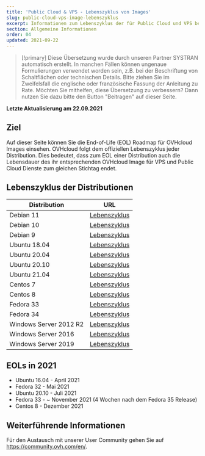 ```yaml
---
title: 'Public Cloud & VPS - Lebenszyklus von Images'
slug: public-cloud-vps-image-lebenszyklus
excerpt: Informationen zum Lebenszyklus der für Public Cloud und VPS bereitgestellten Images
section: Allgemeine Informationen
order: 04
updated: 2021-09-22
---
```


> [!primary]
> Diese Übersetzung wurde durch unseren Partner SYSTRAN automatisch erstellt. In manchen Fällen können ungenaue Formulierungen verwendet worden sein, z.B. bei der Beschriftung von Schaltflächen oder technischen Details. Bitte ziehen Sie im Zweifelsfall die englische oder französische Fassung der Anleitung zu Rate. Möchten Sie mithelfen, diese Übersetzung zu verbessern? Dann nutzen Sie dazu bitte den Button "Beitragen" auf dieser Seite.
>

**Letzte Aktualisierung am 22.09.2021**

## Ziel

Auf dieser Seite können Sie die End-of-Life (EOL) Roadmap für OVHcloud Images einsehen. OVHcloud folgt dem offiziellen Lebenszyklus jeder Distribution. Dies bedeutet, dass zum EOL einer Distribution auch die Lebensdauer des ihr entsprechenden OVHcloud Image für VPS und Public Cloud Dienste zum gleichen Stichtag endet.

## Lebenszyklus der Distributionen

| Distribution                  | URL                                                                                       |
| ----------------------------- | ----------------------------------------------------------------------------------------- |
| Debian 11                     | [Lebenszyklus](https://wiki.debian.org/DebianReleases)                                      |
| Debian 10                     | [Lebenszyklus](https://wiki.debian.org/DebianReleases)                                      |
| Debian 9                      | [Lebenszyklus](https://wiki.debian.org/DebianReleases)                                      |
| Ubuntu 18.04                  | [Lebenszyklus](https://wiki.ubuntu.com/Releases)                                            |
| Ubuntu 20.04                  | [Lebenszyklus](https://wiki.ubuntu.com/Releases)                                            |
| Ubuntu 20.10                  | [Lebenszyklus](https://wiki.ubuntu.com/Releases)                                            |
| Ubuntu 21.04                  | [Lebenszyklus](https://wiki.ubuntu.com/Releases)                                            |
| Centos 7                      | [Lebenszyklus](https://wiki.centos.org/About/Product)                                       |
| Centos 8                      | [Lebenszyklus](https://wiki.centos.org/About/Product)                                       |
| Fedora 33                     | [Lebenszyklus](https://fedoraproject.org/wiki/Fedora_Release_Life_Cycle)                    |
| Fedora 34                     | [Lebenszyklus](https://fedoraproject.org/wiki/Fedora_Release_Life_Cycle)                    |
| Windows Server 2012 R2        | [Lebenszyklus](https://docs.microsoft.com/en-us/lifecycle/products/windows-server-2012-r2)  |
| Windows Server 2016           | [Lebenszyklus](https://docs.microsoft.com/en-us/lifecycle/products/windows-server-2016)     |
| Windows Server 2019           | [Lebenszyklus](https://docs.microsoft.com/en-us/lifecycle/products/windows-server-2019)     |

## EOLs in 2021

- Ubuntu 16.04 - April 2021
- Fedora 32 - Mai 2021
- Ubuntu 20.10 - Juli 2021
- Fedora 33 - ~ November 2021 (4 Wochen nach dem Fedora 35 Release)
- Centos 8 - Dezember 2021

## Weiterführende Informationen

Für den Austausch mit unserer User Community gehen Sie auf <https://community.ovh.com/en/>.
